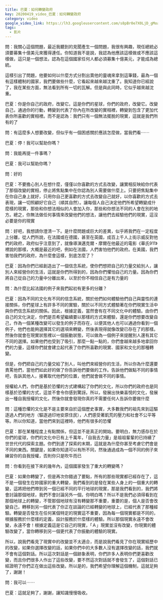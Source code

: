 ```yaml
---
title: 巴夏：如何轉變政府
key: 20200419_video_巴夏：如何轉變政府
category: video
google_video_link: https://lh3.googleusercontent.com/s8pBr0e7X0LjD_gMoaJnuxDIMfyxIH-jdzcnTaqXTCsQ0-81T1lyaQIJ2-AbmQwMZxiaV2Xdvc9FlJHhWF2Z_ICSJMPwgTun2jWsB_ubHVEZh30rgTYoyby38vb1DZ6M84yi3mVQAQ=m18
tags:
  - 影片
---
```


問：我關心這個問題，最近我聽到的見聞產生一個問題，我很有興趣，現任總統必須要募集十億美元來獲得連任。你知道我不是說，我認為他應該這樣做或不應該這樣做，這只是一個想法，認為在這個國家任何人都必須募集十億美元，才能成為總統。

這樣引出了問題，他要如何以什麼方式分割出賣他的靈魂來拿到這筆錢，最為一個有這樣體制的國家，我們要做些什麼，它看起來越來越沈重了。我知道你已經說了，我在某些方面，無法看到所有一切的瓦解。但是與此同時，它似乎越來越沈重。

巴夏：你是你自己的政府，改變它。這是你們的星球，你們的政府，改變它。改變自己，通過你的行動，轉變到代表了你內在所改變的實相裡，轉變到包含了更加代表你所喜歡的實相裡。而不是認為：我們只有一個無法擺脫的現實，這就是我們所有的了

問：有這麼多人想要改變，但似乎有一個困惑關於應該怎麼做，當我們看⋯⋯

巴夏：停！我可以幫助你嗎？

問：我能再提一件事嗎？

巴夏：我可以幫助你嗎？

問：好的

巴夏：不要擔心別人在想什麼，僅僅以你喜歡的方式去改變，讓實相反映給你代表了那個改變的實相，停止將焦點集中在你認為別人需要做什麼上。只要把焦點集中在你自己身上就好，只用你自己更喜歡的方式去改變自己就好，以你喜歡的方式去表現，讓一切照顧好它自己（順其自然）。讓每個人自己決定他們所希望轉變成什麼樣的現實，那些和你想法相似的人會加入你，那些和你想法不同的人會在別的地方。總之，你無法做任何事情來改變他們的想法，讓他們去經驗他們的現實，這沒必要是你的現實

問：好吧，我想請你澄清一下。是什麼問題或巨大的差異，似乎將我們在一定程度上分離，從人們所說，在法國或在德國，甚至在英國，成百上千人上街示威反對他們的政府，政府似乎注意到了，就像導演邁克爾・摩爾在他最近的電影《華氏911》裡說的那樣，大概是最近的吧，例如在法國，人們害怕他們的政府。在美國，我們害怕我們的政府，為什麼會這樣，到底怎麼了？

巴夏：因為你們已經創造出了一個信念系統，使你們想把自己的力量交給別人，讓別人來經營你的生活，這就是你們所得到的，因為你們懼怕自己的力量。因為你們將自己從自己的力量中分離出來，以至於你不相信自己是有力量的

問：為什麼比起法國的例子來我們起初有更多的分離？

巴夏：因為不同的文化有不同的信念系統，關於他們如何體驗他們自己與靈性的連接關係，你們星球上有許多不同的實驗，關於以不同方式體驗著在你們現實生活中與你們信念系統的關係。因此，根據定義，當然會有在不同文化中的體驗。由你們自己的文化決定，你們是否希望繼續要以那樣的方式來體驗，還是你們想要改變自己，作為一個某種改變可以發生的例子而存在，以便其他人也可以通過你看到一個例子，他們也能夠選擇其它的選項來轉變，然後表現得就像改變已存在了的那樣。然後你就會在現實狀態裡以一個振動狀態，可以做為一個例子來提醒別人還有其它不同的選擇。如果他們也受到了吸引，那麼一點一點的，你們會越來越多地拿回你們的力量，這樣你們就會建立起代表了你們所喜歡的現實、國家和文化的那種轉變。

但是，你們把自己的力量交給了別人，叫他們來經營你的生活，所以你為什麼還要責罵他們，當他們如此好的做了你告訴他們要做的工作。告訴他們做點不同的事情吧，告訴其他人，接著取代他們的位置，他們就會做不同的事情。

授權給人們，你們是基於恐懼的方式建構起了你們的文化，所以你們的政府也是同樣基於恐懼的方式，這並不會令你感到驚訝。所以，發展出快樂喜悅的文化，發展出一種自我授權的文化，然後你就會發現你真的不需要任何人告訴你要做什麼

問：這種恐懼的文化是不是主要來自於這個歷史事實，大多數我們的祖先來到這驅逐過人們的地方（驅逐過印地安原住民），人們感受著飢荒的壓力和社會不公平等等。所以你知道，當他們來到這裡時，他們有很多的恐懼

巴夏：那在某種程度上有點關係，但這並不是真正的開始。要明白，無力感存在於你們的星球，你們的文化中已有上千萬年，「自我去力量」是祖祖輩輩的已持續了世世代代的探索主題。你們到達了探索的末期，這就是為什麼你甚至考慮它們會是不同的東西。關鍵是，如果你知道可以有所不同，然後通過成為一個不同的例子來練習你的自我授權，否則你只是吹牛而已

問：你看到在接下來的幾年內，這個國家發生了重大的轉變嗎？

巴夏：如果你轉變了，但是再次你錯過了要點，所有的那些現實都已經存在了，這不是一個發生在妳國家的重大轉變，我們看到的是發在某些人身上的一個重大的轉變，這將把他們帶到另一個已經不同的平行地球的現實，那是我們看到的，我們將會討論那個地球，我們不會討論另外一個，你明白嗎？所以不是我們必須得看到在那個地球上的轉變，不管那個地球有沒有轉變那不重要，重要的是，個人是否會改變自己，轉移到另一個代表了你正在談論的已經轉變的地球上，已經代表了那種經驗。轉變是否發生在任何某個特定的現實這不重要，因為每一個現實都是不同的，根據服務於什麼樣的定義，設計服務於什麼樣的體驗。所以那個現實永遠不會改變，永遠不會！根據定義這是它自己的現實，「Ａ」現實並沒有改變，你現實的體驗改變了，當你轉移到另一個更代表了你振動的體驗的現實。

所以，說我們看見了現實中的改變並不太適合，而是說我們看見了你在現實經歷中的改變，如果你選擇改變的話，如果你們中的大多數人沒有選擇改變的話，我們就不會有這個對話。所以這次對話是一個跡象表明，你們許多人表明你們更喜歡改變，而且你們很多人作出了這些改變，要不然這次對話就不會發生了，這個對話已經證明了你們正在做出這些改變。所以是的，我們希望你理解這個機制，這就足夠了，謝謝！

問：我可以⋯⋯

巴夏：這就足夠了，謝謝，讓知識慢慢吸收。

